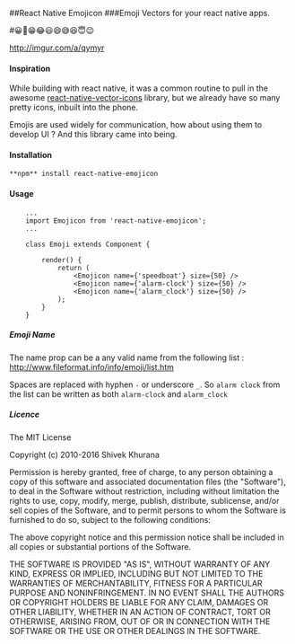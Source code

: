 ##React Native Emojicon
###Emoji Vectors for your react native apps.

#😀😬😁😂😃😄😅😆😇😉

http://imgur.com/a/qymyr

#### Inspiration
While building with react native, it was a common routine to pull in the awesome [react-native-vector-icons](https://github.com/oblador/react-native-vector-icons) library, but we already have so many pretty icons, inbuilt into the phone.

Emojis are used widely for communication, how about using them to develop UI ?
And this library came into being.


#### Installation

```
**npm** install react-native-emojicon
```

#### Usage

```
	...
	import Emojicon from 'react-native-emojicon';
	...

	class Emoji extends Component {
	 
		render() {
			return (
				<Emojicon name={'speedboat'} size={50} />
				<Emojicon name={'alarm-clock'} size={50} />
				<Emojicon name={'alarm_clock'} size={50} />
			);
		}
	}
```

##### Emoji Name
The name prop can be a any valid name from the following list :
http://www.fileformat.info/info/emoji/list.htm

Spaces are replaced with hyphen `-` or underscore `_`.
So `alarm clock` from the list can be written as both `alarm-clock` and `alarm_clock` 

##### Licence

The MIT License

Copyright (c) 2010-2016 Shivek Khurana

Permission is hereby granted, free of charge, to any person obtaining a copy
of this software and associated documentation files (the "Software"), to deal
in the Software without restriction, including without limitation the rights
to use, copy, modify, merge, publish, distribute, sublicense, and/or sell
copies of the Software, and to permit persons to whom the Software is
furnished to do so, subject to the following conditions:

The above copyright notice and this permission notice shall be included in
all copies or substantial portions of the Software.

THE SOFTWARE IS PROVIDED "AS IS", WITHOUT WARRANTY OF ANY KIND, EXPRESS OR
IMPLIED, INCLUDING BUT NOT LIMITED TO THE WARRANTIES OF MERCHANTABILITY,
FITNESS FOR A PARTICULAR PURPOSE AND NONINFRINGEMENT. IN NO EVENT SHALL THE
AUTHORS OR COPYRIGHT HOLDERS BE LIABLE FOR ANY CLAIM, DAMAGES OR OTHER
LIABILITY, WHETHER IN AN ACTION OF CONTRACT, TORT OR OTHERWISE, ARISING FROM,
OUT OF OR IN CONNECTION WITH THE SOFTWARE OR THE USE OR OTHER DEALINGS IN
THE SOFTWARE.
